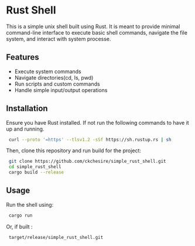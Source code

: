 # Rust Shell

This is a simple unix shell built using Rust. It is meant to provide minimal
command-line interface to execute basic shell commands, navigate the file 
system, and interact with system processe.

## Features

* Execute system commands
* Navigate directories(cd, ls, pwd)
* Run scripts and custom commands
* Handle simple input/output operations

## Installation

Ensure you have Rust installed. If not run the following commands to have it up
and running.

```sh
 curl --proto '=https' --tlsv1.2 -sSf https://sh.rustup.rs | sh
```

Then, clone this repository and run build for the project:

```sh
 git clone https://github.com/ckchesire/simple_rust_shell.git
 cd simple_rust_shell
 cargo build --release
```
## Usage

Run the shell using:

```sh
 cargo run
```
Or, if built :

```
 target/release/simple_rust_shell.git
```
